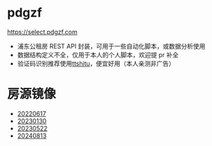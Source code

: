 # pdgzf

https://select.pdgzf.com

- 浦东公租房 REST API 封装，可用于一些自动化脚本，或数据分析使用
- 数据结构定义不全，仅用于本人的个人脚本，欢迎提 pr 补全
- 验证码识别推荐使用[ttshitu](http://www.ttshitu.com/)，便宜好用（本人亲测非广告）

# 房源镜像

- [20220617](snapshot/%E6%B5%A6%E4%B8%9C%E5%85%AC%E7%A7%9F%E6%88%BF20220617.xlsx)
- [20230130](snapshot/浦东公租房20230130.xlsx)
- [20230522](snapshot/浦东公租房20230522.xlsx)
- [20240813](snapshot/浦东公租房20240813.xlsx)

